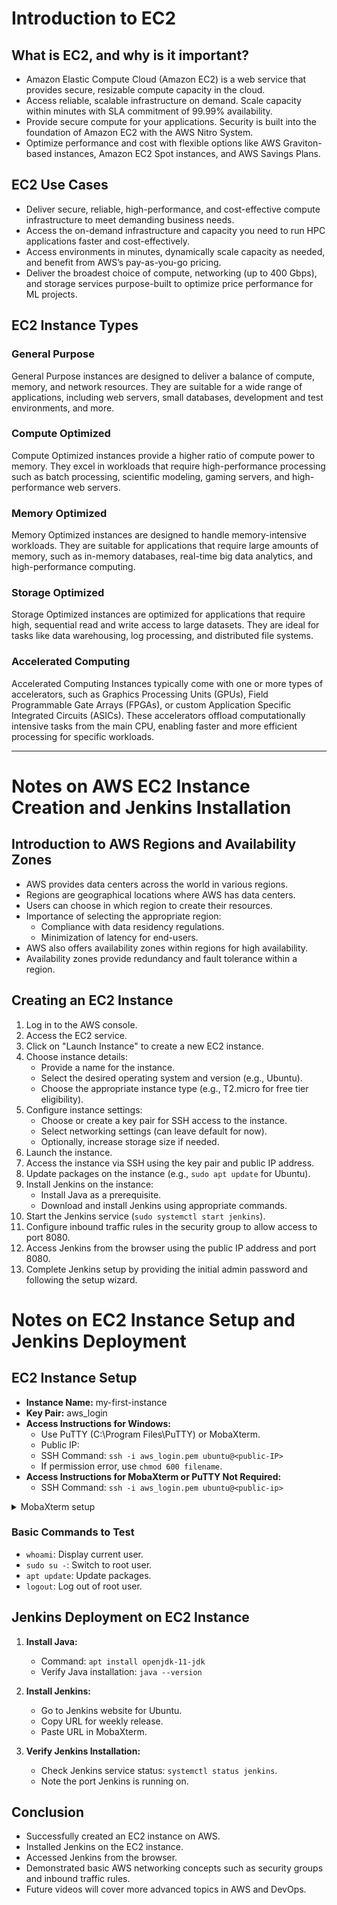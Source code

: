 

# Introduction to EC2

## What is EC2, and why is it important?

- Amazon Elastic Compute Cloud (Amazon EC2) is a web service that provides secure, resizable compute capacity in the cloud.
- Access reliable, scalable infrastructure on demand. Scale capacity within minutes with SLA commitment of 99.99% availability.
- Provide secure compute for your applications. Security is built into the foundation of Amazon EC2 with the AWS Nitro System.
- Optimize performance and cost with flexible options like AWS Graviton-based instances, Amazon EC2 Spot instances, and AWS Savings Plans.

## EC2 Use Cases

- Deliver secure, reliable, high-performance, and cost-effective compute infrastructure to meet demanding business needs.
- Access the on-demand infrastructure and capacity you need to run HPC applications faster and cost-effectively.
- Access environments in minutes, dynamically scale capacity as needed, and benefit from AWS’s pay-as-you-go pricing.
- Deliver the broadest choice of compute, networking (up to 400 Gbps), and storage services purpose-built to optimize price performance for ML projects.

## EC2 Instance Types

### General Purpose

General Purpose instances are designed to deliver a balance of compute, memory, and network resources. They are suitable for a wide range of applications, including web servers,
small databases, development and test environments, and more.

### Compute Optimized

Compute Optimized instances provide a higher ratio of compute power to memory. They excel in workloads that require high-performance processing such as batch processing,
scientific modeling, gaming servers, and high-performance web servers.

### Memory Optimized

Memory Optimized instances are designed to handle memory-intensive workloads. They are suitable for applications that require large amounts of memory, such as in-memory databases,
real-time big data analytics, and high-performance computing.

### Storage Optimized

Storage Optimized instances are optimized for applications that require high, sequential read and write access to large datasets.
They are ideal for tasks like data warehousing, log processing, and distributed file systems.

### Accelerated Computing

Accelerated Computing Instances typically come with one or more types of accelerators, such as Graphics Processing Units (GPUs),
Field Programmable Gate Arrays (FPGAs), or custom Application Specific Integrated Circuits (ASICs).
These accelerators offload computationally intensive tasks from the main CPU, enabling faster and more efficient processing for specific workloads.


---

# Notes on AWS EC2 Instance Creation and Jenkins Installation

## Introduction to AWS Regions and Availability Zones

- AWS provides data centers across the world in various regions.
- Regions are geographical locations where AWS has data centers.
- Users can choose in which region to create their resources.
- Importance of selecting the appropriate region:
  - Compliance with data residency regulations.
  - Minimization of latency for end-users.
- AWS also offers availability zones within regions for high availability.
- Availability zones provide redundancy and fault tolerance within a region.

## Creating an EC2 Instance

1. Log in to the AWS console.
2. Access the EC2 service.
3. Click on "Launch Instance" to create a new EC2 instance.
4. Choose instance details:
   - Provide a name for the instance.
   - Select the desired operating system and version (e.g., Ubuntu).
   - Choose the appropriate instance type (e.g., T2.micro for free tier eligibility).
5. Configure instance settings:
   - Choose or create a key pair for SSH access to the instance.
   - Select networking settings (can leave default for now).
   - Optionally, increase storage size if needed.
6. Launch the instance.
7. Access the instance via SSH using the key pair and public IP address.
8. Update packages on the instance (e.g., `sudo apt update` for Ubuntu).
9. Install Jenkins on the instance:
   - Install Java as a prerequisite.
   - Download and install Jenkins using appropriate commands.
10. Start the Jenkins service (`sudo systemctl start jenkins`).
11. Configure inbound traffic rules in the security group to allow access to port 8080.
12. Access Jenkins from the browser using the public IP address and port 8080.
13. Complete Jenkins setup by providing the initial admin password and following the setup wizard.


# Notes on EC2 Instance Setup and Jenkins Deployment

## EC2 Instance Setup

- **Instance Name:** my-first-instance
- **Key Pair:** aws_login
- **Access Instructions for Windows:**
  - Use PuTTY (C:\Program Files\PuTTY\) or MobaXterm.
  - Public IP: <public ip>
  - SSH Command: `ssh -i aws_login.pem ubuntu@<public-IP>`
  - If permission error, use `chmod 600 filename`.
- **Access Instructions for MobaXterm or PuTTY Not Required:**
  - SSH Command: `ssh -i aws_login.pem ubuntu@<public-ip>`

 <details>
    <summary>MobaXterm setup</summary>
   # Accessing EC2 Instances from Windows using MobaXterm

## Introduction
- Aimed at assisting Windows users in accessing EC2 instances without needing Oracle VirtualBox.
- Demonstrates how to connect to an EC2 instance using MobaXterm.

## Steps:

1. **Launch EC2 Instance:**
   - Name: test-windows
   - OS: Ubuntu (for demonstration)
   - Key Pair: Windows demo (.pem file)

2. **Download and Install MobaXterm:**
   - Search and download MobaXterm Community Edition.
   - Choose the installer version for ease of installation.

3. **Extract and Install MobaXterm:**
   - Navigate to the downloads folder.
   - Extract the downloaded ZIP file.
   - Open the extracted folder and run the installer.
   - Follow installation instructions.

4. **Connect to EC2 Instance:**
   - Get the public IP address of the EC2 instance.
   - Open MobaXterm.
   - Go to "Sessions" and select "SSH".
   - Enter the EC2 instance IP address as the hostname.
   - Set the username as "ubuntu" (for Ubuntu instances).
   - Click on "Advanced SSH settings".

5. **Configure SSH Settings:**
   - Check "Use private key".
   - Select the private key (.pem file) downloaded earlier (e.g., windows_demo.pem).
   - Click "OK" to save settings.

6. **Authenticate and Connect:**
   - Accept any pop-up prompts.
   - MobaXterm will authenticate and connect to the EC2 instance.

7. **Verify Connection:**
   - Upon successful connection, a terminal session will open within the EC2 instance.
   - Execute commands like `sudo apt update` to verify functionality.

## Conclusion:
- MobaXterm simplifies accessing EC2 instances from Windows machines without requiring Oracle VirtualBox.
- Following these steps, users can connect to EC2 instances swiftly and efficiently.
- This guide aims to assist Windows users in overcoming accessibility challenges when working with AWS services.
  </details>
### Basic Commands to Test

- `whoami`: Display current user.
- `sudo su -`: Switch to root user.
- `apt update`: Update packages.
- `logout`: Log out of root user.

## Jenkins Deployment on EC2 Instance

1. **Install Java:**
   - Command: `apt install openjdk-11-jdk`
   - Verify Java installation: `java --version`

2. **Install Jenkins:**
   - Go to Jenkins website for Ubuntu.
   - Copy URL for weekly release.
   - Paste URL in MobaXterm.

3. **Verify Jenkins Installation:**
   - Check Jenkins service status: `systemctl status jenkins`.
   - Note the port Jenkins is running on.



## Conclusion

- Successfully created an EC2 instance on AWS.
- Installed Jenkins on the EC2 instance.
- Accessed Jenkins from the browser.
- Demonstrated basic AWS networking concepts such as security groups and inbound traffic rules.
- Future videos will cover more advanced topics in AWS and DevOps.

